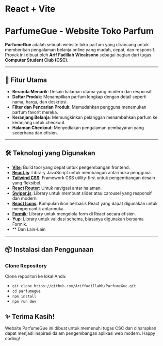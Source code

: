 # React + Vite

# ParfumeGue - Website Toko Parfum

**ParfumeGue** adalah sebuah website toko parfum yang dirancang untuk memberikan pengalaman belanja online yang mudah, cepat, dan responsif. Proyek ini dibuat oleh **Arif Fadillah Wicaksono** sebagai bagian dari tugas **Computer Student Club (CSC)**.

---

## 🎯 Fitur Utama

- **Beranda Menarik**: Desain halaman utama yang modern dan responsif.
- **Daftar Produk**: Menampilkan parfum lengkap dengan detail seperti nama, harga, dan deskripsi.
- **Filter dan Pencarian Produk**: Memudahkan pengguna menemukan parfum favorit mereka.
- **Keranjang Belanja**: Memungkinkan pelanggan menambahkan parfum ke keranjang untuk checkout.
- **Halaman Checkout**: Menyediakan pengalaman pembayaran yang sederhana dan efisien.

---

## 🛠️ Teknologi yang Digunakan

- **[Vite](https://vitejs.dev/)**: Build tool yang cepat untuk pengembangan frontend.
- **[React.js](https://reactjs.org/)**: Library JavaScript untuk membangun antarmuka pengguna.
- **[Tailwind CSS](https://tailwindcss.com/)**: Framework CSS utility-first untuk pengembangan desain yang fleksibel.
- **[React Router](https://reactrouter.com/)**: Untuk navigasi antar halaman.
- **[Swiper.js](https://swiperjs.com/)**: Library untuk membuat slider atau carousel yang responsif dan modern.
- **[React Icons](https://react-icons.github.io/react-icons/)**: Kumpulan ikon berbasis React yang dapat digunakan untuk mempercantik antarmuka.
- **[Formik](https://formik.org/)**: Library untuk mengelola form di React secara efisien.
- **[Yup](https://github.com/jquense/yup)**: Library untuk validasi schema, biasanya digunakan bersama Formik.
- ** Dan Lain-Lain



---

## 📦 Instalasi dan Penggunaan

### Clone Repository
Clone repositori ke lokal Anda:

  - `git clone https://github.com/Ariffadillahh/ParfumeGue.git`
   - `cd parfumegue`
   - `npm install`
   - `npm run dev`

## ✨ Terima Kasih!
Website ParfumeGue ini dibuat untuk memenuhi tugas CSC dan diharapkan dapat menjadi inspirasi dalam pengembangan aplikasi web modern. Happy coding!

